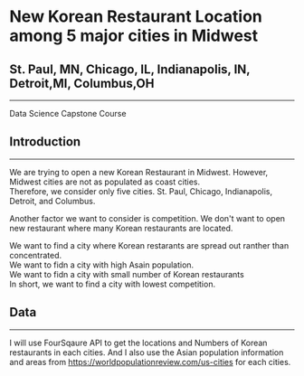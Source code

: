 # New Korean Restaurant Location among 5 major cities in Midwest

## St. Paul, MN, Chicago, IL, Indianapolis, IN, Detroit,MI, Columbus,OH 
***
Data Science Capstone Course

## Introduction
***
We are trying to open a new Korean Restaurant in Midwest. However, Midwest cities are not as populated as coast cities.<br>
Therefore, we consider only five cities. St. Paul, Chicago, Indianapolis, Detroit, and Columbus.<br>

Another factor we want to consider is competition. We don't want to open new restaurant where many Korean restaurants are located.<br>

We want to find a city where Korean restarants are spread out ranther than concentrated.<br>
We want to fidn a city with high Asain population. <br>
We want to fidn a city with small number of Korean restaurants <br>
In short, we want to find a city with lowest competition. 
## Data
***
I will use FourSqaure API to get the locations and Numbers of Korean restaurants in each cities. And I also use the Asian population information and areas from https://worldpopulationreview.com/us-cities for each cities. 
